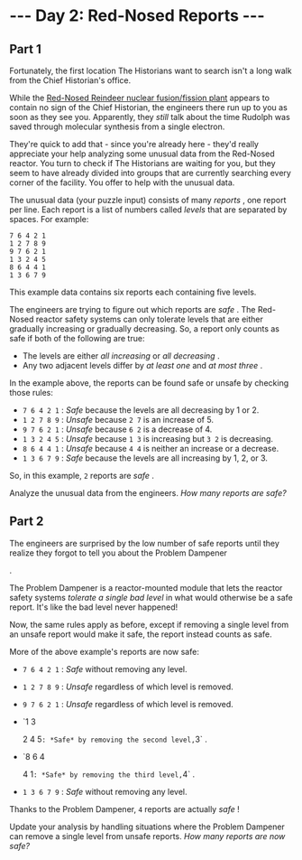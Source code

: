 # --- Day 2: Red-Nosed Reports ---

## Part 1



Fortunately, the first location The Historians want to search isn't a long walk from the Chief Historian's office.

While the
[Red-Nosed Reindeer nuclear fusion/fission plant](/2015/day/19)
appears to contain no sign of the Chief Historian, the engineers there run up to you as soon as they see you. Apparently, they
*still*
talk about the time Rudolph was saved through molecular synthesis from a single electron.

They're quick to add that - since you're already here - they'd really appreciate your help analyzing some unusual data from the Red-Nosed reactor. You turn to check if The Historians are waiting for you, but they seem to have already divided into groups that are currently searching every corner of the facility. You offer to help with the unusual data.

The unusual data (your puzzle input) consists of many
*reports*
, one report per line. Each report is a list of numbers called
*levels*
that are separated by spaces. For example:

```
7 6 4 2 1
1 2 7 8 9
9 7 6 2 1
1 3 2 4 5
8 6 4 4 1
1 3 6 7 9

```

This example data contains six reports each containing five levels.

The engineers are trying to figure out which reports are
*safe*
. The Red-Nosed reactor safety systems can only tolerate levels that are either gradually increasing or gradually decreasing. So, a report only counts as safe if both of the following are true:

* The levels are either
  *all increasing*
  or
  *all decreasing*
  .
* Any two adjacent levels differ by
  *at least one*
  and
  *at most three*
  .

In the example above, the reports can be found safe or unsafe by checking those rules:

* `7 6 4 2 1`
  :
  *Safe*
  because the levels are all decreasing by 1 or 2.
* `1 2 7 8 9`
  :
  *Unsafe*
  because
  `2 7`
  is an increase of 5.
* `9 7 6 2 1`
  :
  *Unsafe*
  because
  `6 2`
  is a decrease of 4.
* `1 3 2 4 5`
  :
  *Unsafe*
  because
  `1 3`
  is increasing but
  `3 2`
  is decreasing.
* `8 6 4 4 1`
  :
  *Unsafe*
  because
  `4 4`
  is neither an increase or a decrease.
* `1 3 6 7 9`
  :
  *Safe*
  because the levels are all increasing by 1, 2, or 3.

So, in this example,
`2`
reports are
*safe*
.

Analyze the unusual data from the engineers.
*How many reports are safe?*




## Part 2



The engineers are surprised by the low number of safe reports until they realize they forgot to tell you about the
Problem Dampener

.

The Problem Dampener is a reactor-mounted module that lets the reactor safety systems
*tolerate a single bad level*
in what would otherwise be a safe report. It's like the bad level never happened!

Now, the same rules apply as before, except if removing a single level from an unsafe report would make it safe, the report instead counts as safe.

More of the above example's reports are now safe:

* `7 6 4 2 1`
  :
  *Safe*
  without removing any level.
* `1 2 7 8 9`
  :
  *Unsafe*
  regardless of which level is removed.
* `9 7 6 2 1`
  :
  *Unsafe*
  regardless of which level is removed.
* `1
  3
  
  2 4 5`
  :
  *Safe*
  by removing the second level,
  `3`
  .
* `8 6
  4
  
  4 1`
  :
  *Safe*
  by removing the third level,
  `4`
  .
* `1 3 6 7 9`
  :
  *Safe*
  without removing any level.

Thanks to the Problem Dampener,
`4`
reports are actually
*safe*
!

Update your analysis by handling situations where the Problem Dampener can remove a single level from unsafe reports.
*How many reports are now safe?*




